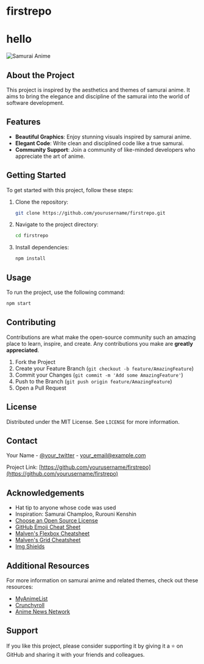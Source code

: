 # firstrepo
# hello
![Samurai Anime](https://example.com/samurai-anime.jpg)

## About the Project
This project is inspired by the aesthetics and themes of samurai anime. It aims to bring the elegance and discipline of the samurai into the world of software development.

## Features
- **Beautiful Graphics**: Enjoy stunning visuals inspired by samurai anime.
- **Elegant Code**: Write clean and disciplined code like a true samurai.
- **Community Support**: Join a community of like-minded developers who appreciate the art of anime.

## Getting Started
To get started with this project, follow these steps:

1. Clone the repository:
    ```sh
    git clone https://github.com/yourusername/firstrepo.git
    ```
2. Navigate to the project directory:
    ```sh
    cd firstrepo
    ```
3. Install dependencies:
    ```sh
    npm install
    ```

## Usage
To run the project, use the following command:
```sh
npm start
```

## Contributing
Contributions are what make the open-source community such an amazing place to learn, inspire, and create. Any contributions you make are **greatly appreciated**.

1. Fork the Project
2. Create your Feature Branch (`git checkout -b feature/AmazingFeature`)
3. Commit your Changes (`git commit -m 'Add some AmazingFeature'`)
4. Push to the Branch (`git push origin feature/AmazingFeature`)
5. Open a Pull Request

## License
Distributed under the MIT License. See `LICENSE` for more information.

## Contact
Your Name - [@your_twitter](https://twitter.com/your_twitter) - your_email@example.com

Project Link: [https://github.com/yourusername/firstrepo](https://github.com/yourusername/firstrepo)
## Acknowledgements
- Hat tip to anyone whose code was used
- Inspiration: Samurai Champloo, Rurouni Kenshin
- [Choose an Open Source License](https://choosealicense.com)
- [GitHub Emoji Cheat Sheet](https://www.webpagefx.com/tools/emoji-cheat-sheet)
- [Malven's Flexbox Cheatsheet](https://flexbox.malven.co/)
- [Malven's Grid Cheatsheet](https://grid.malven.co/)
- [Img Shields](https://shields.io)

## Additional Resources
For more information on samurai anime and related themes, check out these resources:
- [MyAnimeList](https://myanimelist.net)
- [Crunchyroll](https://www.crunchyroll.com)
- [Anime News Network](https://www.animenewsnetwork.com)

## Support
If you like this project, please consider supporting it by giving it a ⭐ on GitHub and sharing it with your friends and colleagues.